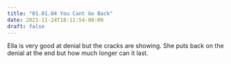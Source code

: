 ```yaml
---
title: "01.01.04 You Cant Go Back"
date: 2021-11-24T18:11:54-08:00
draft: false
---
```

Ella is very good at denial but the cracks are showing. She puts back on the denial at the end but how much longer can it last.

